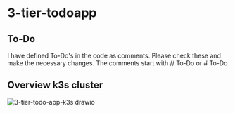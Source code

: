 # 3-tier-todoapp

## To-Do
I have defined To-Do's in the code as comments. Please check these and make the necessary changes.
The comments start with // To-Do or # To-Do

## Overview k3s cluster
![3-tier-todo-app-k3s drawio](https://github.com/duluk8/3-tier-todoapp/assets/80408168/b774b538-fa01-408c-b5b1-c42529c8d878)
